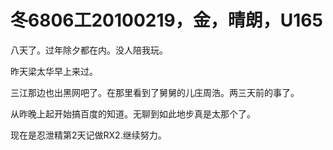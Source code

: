 # 冬6806工20100219，金，晴朗，U165

八天了。过年除夕都在内。没人陪我玩。

昨天梁太华早上来过。

三江那边也出黑网吧了。在那里看到了舅舅的儿庄周浩。两三天前的事了。

从昨晚上起开始搞百度的知道。无聊到如此地步真是太那个了。

现在是忍泄精第2天记做RX2.继续努力。
